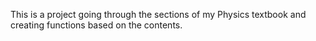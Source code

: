 This is a project going through the sections of my Physics textbook and creating functions based on the contents.